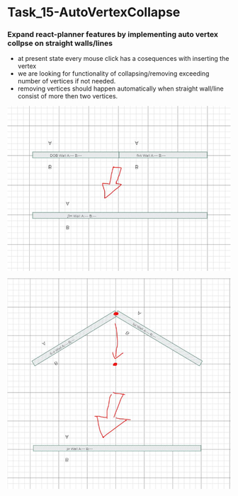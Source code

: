 # Task_15-AutoVertexCollapse

### Expand react-planner features by implementing auto vertex collpse on straight walls/lines

- at present state every mouse click has a cosequences with inserting the vertex
- we are looking for functionality of collapsing/removing exceeding number of vertices if not needed.
- removing vertices should happen automatically when straight wall/line consist of more then two vertices.

![Vertex collapse](/vertexcolapse.JPG)

![Corner collapse](/cornercolapse.JPG)
